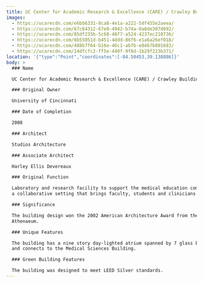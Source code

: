 ```yaml
---
title: UC Center for Academic Research & Excellence (CARE) / Crawley Building
images:
  - https://ucarecdn.com/e6bb6331-0ca8-4e1a-a222-5df455e2aeea/
  - https://ucarecdn.com/67c64312-67e0-4942-b74a-0a8de307d692/
  - https://ucarecdn.com/85df235b-5c68-48f7-a524-4237ec210736/
  - https://ucarecdn.com/6b55051d-b451-4ddd-86f6-e1a6a26ef018/
  - https://ucarecdn.com/488b7f64-b16e-46c1-ab7b-e0467b801683/
  - https://ucarecdn.com/14dfcfc2-ff5e-440f-9f8d-1b29f223b371/
location: '{"type":"Point","coordinates":[-84.50453,39.138886]}'
body: >
  ### Name

  UC Center for Academic Research & Excellence (CARE) / Crawley Building

  ### Original Owner

  University of Cincinnati

  ### Date of Completion

  2008

  ### Architect

  Studios Architecture

  ### Associate Architect

  Harley Ellis Devereaux

  ### Original Function

  Laboratory and research facility to support the medical education community in
  a collaborative setting that brings faculty, students and clinicians together.

  ### Significance

  The building design won the 2002 American Architecture Award from the Chicago
  Athenaeum.

  ### Unique Features

  The building has a nine story day-lighted atrium spanned by 7 glass bridges
  and connects to the Medical Sciences Building.

  ### Green Building Features

  The building was designed to meet LEED Silver standards.
---
```

